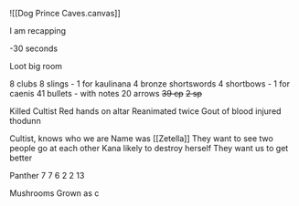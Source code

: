 ![[Dog Prince Caves.canvas]]

I am recapping

-30 seconds

Loot big room

8 clubs
8 slings - 1 for kaulinana
4 bronze shortswords
4 shortbows - 1 for caenis
41 bullets - with notes
20 arrows
~~39 cp~~
~~2 sp~~

Killed Cultist
Red hands on altar
Reanimated twice
Gout of blood injured thodunn


Cultist, knows who we are
Name was [[Zetella]]
They want to see two people go at each other
Kana likely to destroy herself
They want us to get better

Panther
7
7
6
2
2
13

Mushrooms
Grown as c